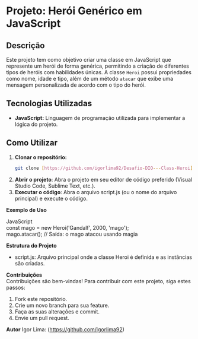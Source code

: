 # Projeto: Herói Genérico em JavaScript

## Descrição
Este projeto tem como objetivo criar uma classe em JavaScript que represente um herói de forma genérica, permitindo a criação de diferentes tipos de heróis com habilidades únicas. A classe `Heroi` possui propriedades como nome, idade e tipo, além de um método `atacar` que exibe uma mensagem personalizada de acordo com o tipo do herói.

## Tecnologias Utilizadas
* **JavaScript:** Linguagem de programação utilizada para implementar a lógica do projeto.

## Como Utilizar
1. **Clonar o repositório:**
   ```bash
   git clone [https://github.com/igorlima92/Desafio-DIO---Class-Heroi]

2. **Abrir o projeto**: Abra o projeto em seu editor de código preferido (Visual Studio Code, Sublime Text, etc.).
3. **Executar o código**: Abra o arquivo script.js (ou o nome do arquivo principal) e execute o código.
   
**Exemplo de Uso**

JavaScript <br>
const mago = new Heroi('Gandalf', 2000, 'mago'); <br>
mago.atacar(); // Saída: o mago atacou usando magia

**Estrutura do Projeto** <br>
* script.js: Arquivo principal onde a classe Heroi é definida e as instâncias são criadas.

**Contribuições**<br>
Contribuições são bem-vindas! Para contribuir com este projeto, siga estes passos:

1. Fork este repositório.
2. Crie um novo branch para sua feature.
3. Faça as suas alterações e commit.
4. Envie um pull request.
   
**Autor**
Igor Lima: (https://github.com/igorlima92)
